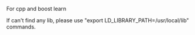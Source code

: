 For cpp and boost learn

If can't find any lib, please use "export LD_LIBRARY_PATH=/usr/local/lib" commands.
